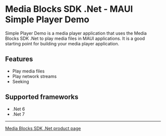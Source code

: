 # Media Blocks SDK .Net - MAUI Simple Player Demo

Simple Player Demo is a media player application that uses the Media Blocks SDK .Net to play media files in MAUI applications. It is a good starting point for building your media player application.

## Features

- Play media files
- Play network streams
- Seeking

## Supported frameworks

- .Net 6
- .Net 7

---

[Media Blocks SDK .Net product page](https://www.visioforge.com/media-blocks-sdk)
